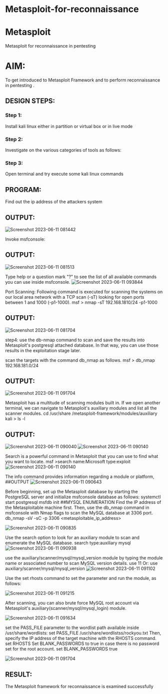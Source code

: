 # Metasploit-for-reconnaissance
# Metasploit
Metasploit for reconnaissance in pentesting

# AIM:

To get introduced to Metasploit Framework and to  perform reconnaissance  in pentesting .

## DESIGN STEPS:

### Step 1:

Install kali linux either in partition or virtual box or in live mode

### Step 2:

Investigate on the various categories of tools as follows:

### Step 3:

Open terminal and try execute some kali linux commands

## PROGRAM:
Find out the ip address of the attackers system

## OUTPUT:

![Screenshot 2023-06-11 081442](https://github.com/praveenst13/Metasploit-for-reconnaissance/assets/118787793/b4069541-3b92-4003-8b62-a8802181e4ba)


Invoke msfconsole:
## OUTPUT:

![Screenshot 2023-06-11 081513](https://github.com/praveenst13/Metasploit-for-reconnaissance/assets/118787793/329df4fa-d60d-40f0-b73f-99eb08ad34c3)


Type help or a question mark "?" to see the list of all available commands you can use inside msfconsole.
![Screenshot 2023-06-11 093844](https://github.com/praveenst13/Metasploit-for-reconnaissance/assets/118787793/28f8f4e2-1b2b-4f10-a526-f9ac1bbb5de6)


Port Scanning:
Following command is executed for scanning the systems on our local area network with a TCP scan (-sT) looking for open ports between 1 and 1000 (-p1-1000).
msf >  nmap -sT 192.168.1810/24 -p1-1000
## OUTPUT:
![Screenshot 2023-06-11 081704](https://github.com/praveenst13/Metasploit-for-reconnaissance/assets/118787793/6ca2d9ae-c61c-4533-95ce-d9ef2861573d)

step4:
use the db-nmap command to scan and save the results into Metasploit's postgresql attached database. In that way, you can use those results in the exploitation stage later.

scan the targets with the command db_nmap as follows.
msf > db_nmap 192.168.181.0/24
## OUTPUT:

![Screenshot 2023-06-11 091704](https://github.com/praveenst13/Metasploit-for-reconnaissance/assets/118787793/9118b2c2-ea43-4b64-bf5e-33616089e9b8)




Metasploit has a multitude of scanning modules built in. If we open another terminal, we can navigate to Metasploit's auxiliary modules and list all the scanner modules.
cd /usr/share /metasploit-framework/modules/auxiliary
kali > ls -l
## OUTPUT:

![Screenshot 2023-06-11 090040](https://github.com/praveenst13/Metasploit-for-reconnaissance/assets/118787793/8d6772bb-22fc-48ad-8ca6-bfaa916e8274)
![Screenshot 2023-06-11 090140](https://github.com/praveenst13/Metasploit-for-reconnaissance/assets/118787793/1eec15ac-f151-47b2-9b9b-08e4bd115b8f)



Search is a powerful command in Metasploit that you can use to find what you want to locate. 
msf >search name:Microsoft type:exploit
![Screenshot 2023-06-11 090140](https://github.com/praveenst13/Metasploit-for-reconnaissance/assets/118787793/1eec15ac-f151-47b2-9b9b-08e4bd115b8f)




The info command provides information regarding a module or platform,
##OUTPUT
![Screenshot 2023-06-11 090643](https://github.com/praveenst13/Metasploit-for-reconnaissance/assets/118787793/d838ad1b-910b-473b-975c-1beb88a8e608)



Before beginning, set up the Metasploit database by starting the PostgreSQL server and initialize msfconsole database as follows:
systemctl start postgresql
msfdb init
##MYSQL ENUMERATION
Find the IP address of the Metasploitable machine first. Then, use the db_nmap command in msfconsole with Nmap flags to scan the MySQL database at 3306 port.
db_nmap -sV -sC -p 3306 <metasploitable_ip_address>


![Screenshot 2023-06-11 090835](https://github.com/praveenst13/Metasploit-for-reconnaissance/assets/118787793/05deb83c-a488-465e-98ee-83195e163903)




Use the search option to look for an auxiliary module to scan and enumerate the MySQL database.
search type:auxiliary mysql
![Screenshot 2023-06-11 090938](https://github.com/praveenst13/Metasploit-for-reconnaissance/assets/118787793/88e8cbf7-1d72-4cdd-8fa3-01d5ddf2719a)




use the auxiliary/scanner/mysql/mysql_version module by typing the module name or associated number to scan MySQL version details.
use 11
Or:
use auxiliary/scanner/mysql/mysql_version
![Screenshot 2023-06-11 091102](https://github.com/praveenst13/Metasploit-for-reconnaissance/assets/118787793/a3ddcc64-a0b7-4b62-9685-29b0e58fec8f)



Use the set rhosts command to set the parameter and run the module, as follows:

![Screenshot 2023-06-11 091215](https://github.com/praveenst13/Metasploit-for-reconnaissance/assets/118787793/b0f0a571-a306-4a0f-97d7-4bda19b1676c)





After scanning, you can also brute force MySQL root account via Metasploit's auxiliary(scanner/mysql/mysql_login) module.


![Screenshot 2023-06-11 091634](https://github.com/praveenst13/Metasploit-for-reconnaissance/assets/118787793/967aca0b-45b6-4e70-8a06-d611c11b1c0f)




set the PASS_FILE parameter to the wordlist path available inside /usr/share/wordlists:
set PASS_FILE /usr/share/wordlistss/rockyou.txt
Then, specify the IP address of the target machine with the RHOSTS command.
set RHOSTS <metasploitable-ip-address>
Set BLANK_PASSWORDS to true in case there is no password set for the root account.
set BLANK_PASSWORDS true







![Screenshot 2023-06-11 091704](https://github.com/praveenst13/Metasploit-for-reconnaissance/assets/118787793/3f864ba1-c0b9-4568-836b-2d567f63e98f)











## RESULT:
The Metasploit framework for reconnaissance is  examined successfully
